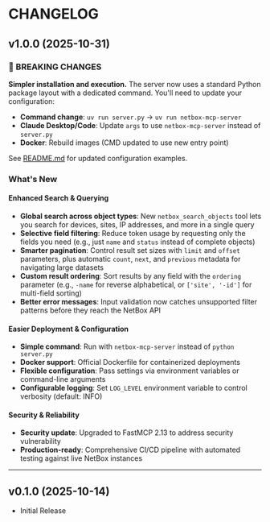 # CHANGELOG

## v1.0.0 (2025-10-31)

### 🚨 BREAKING CHANGES

**Simpler installation and execution.** The server now uses a standard Python package layout with a dedicated command. You'll need to update your configuration:

- **Command change**: `uv run server.py` → `uv run netbox-mcp-server`
- **Claude Desktop/Code**: Update `args` to use `netbox-mcp-server` instead of `server.py`
- **Docker**: Rebuild images (CMD updated to use new entry point)

See [README.md](README.md) for updated configuration examples.

### What's New

#### Enhanced Search & Querying

- **Global search across object types**: New `netbox_search_objects` tool lets you search for devices, sites, IP addresses, and more in a single query
- **Selective field filtering**: Reduce token usage by requesting only the fields you need (e.g., just `name` and `status` instead of complete objects)
- **Smarter pagination**: Control result set sizes with `limit` and `offset` parameters, plus automatic `count`, `next`, and `previous` metadata for navigating large datasets
- **Custom result ordering**: Sort results by any field with the `ordering` parameter (e.g., `-name` for reverse alphabetical, or `['site', '-id']` for multi-field sorting)
- **Better error messages**: Input validation now catches unsupported filter patterns before they reach the NetBox API

#### Easier Deployment & Configuration

- **Simple command**: Run with `netbox-mcp-server` instead of `python server.py`
- **Docker support**: Official Dockerfile for containerized deployments
- **Flexible configuration**: Pass settings via environment variables or command-line arguments
- **Configurable logging**: Set `LOG_LEVEL` environment variable to control verbosity (default: INFO)

#### Security & Reliability

- **Security update**: Upgraded to FastMCP 2.13 to address security vulnerability
- **Production-ready**: Comprehensive CI/CD pipeline with automated testing against live NetBox instances

---

## v0.1.0 (2025-10-14)

- Initial Release

